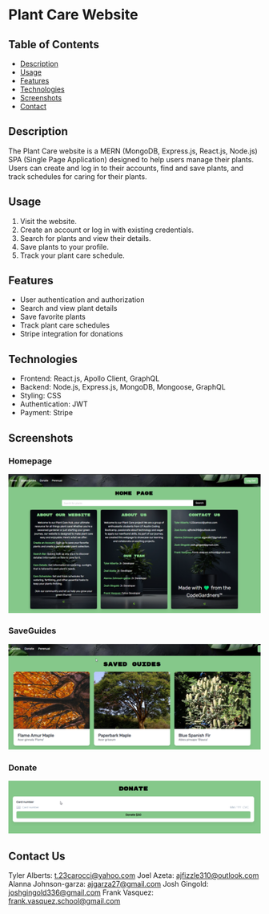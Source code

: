 # Plant Care Website

## Table of Contents

- [Description](#description)
- [Usage](#usage)
- [Features](#features)
- [Technologies](#technologies)
- [Screenshots](#Screenshots)
- [Contact](#contact)

## Description

The Plant Care website is a MERN (MongoDB, Express.js, React.js, Node.js) SPA (Single Page Application) designed to help users manage their plants. Users can create and log in to their accounts, find and save plants, and track schedules for caring for their plants.

## Usage

1. Visit the website.
2. Create an account or log in with existing credentials.
3. Search for plants and view their details.
4. Save plants to your profile.
5. Track your plant care schedule.

## Features

- User authentication and authorization
- Search and view plant details
- Save favorite plants
- Track plant care schedules
- Stripe integration for donations

## Technologies

- Frontend: React.js, Apollo Client, GraphQL
- Backend: Node.js, Express.js, MongoDB, Mongoose, GraphQL
- Styling: CSS
- Authentication: JWT
- Payment: Stripe

## Screenshots

### Homepage

![Home](./client/src/assets/homepage.png)

### SaveGuides

![Saved](./client/src/assets/savedguides.png)

### Donate

![Donate](./client/src/assets/donate.png)

## Contact Us

Tyler Alberts: t.23carocci@yahoo.com
Joel Azeta: ajfizzle310@outlook.com
Alanna Johnson-garza: ajgarza27@gmail.com
Josh Gingold: joshgingold336@gmail.com
Frank Vasquez: frank.vasquez.school@gmail.com
